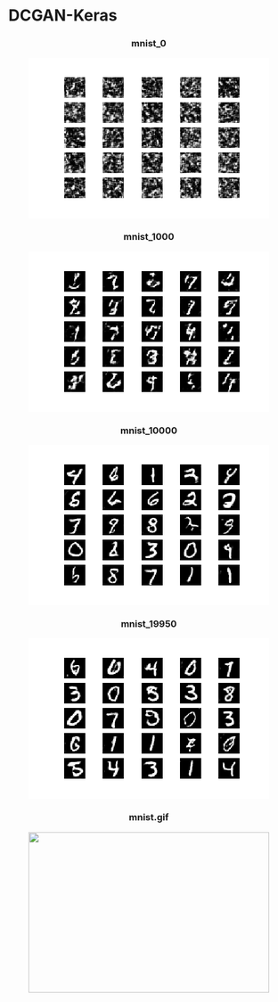 # DCGAN-Keras  
<div align="center">
<h3>mnist_0</h3>
<img src="https://github.com/gailllelg1/DCGAN-Keras/blob/master/mnist_0.png" height="288" width="432" align="middle">
<h3>mnist_1000</h3>
<img src="https://github.com/gailllelg1/DCGAN-Keras/blob/master/mnist_1000.png" height="288" width="432" align="middle" >
<h3>mnist_10000</h3>
<img src="https://github.com/gailllelg1/DCGAN-Keras/blob/master/mnist_10000.png" height="288" width="432" align="middle" >
<h3>mnist_19950</h3>
<img src="https://github.com/gailllelg1/DCGAN-Keras/blob/master/mnist_19950.png" height="288" width="432" align="middle" >
<h3>mnist.gif</h3>
<img src="https://github.com/gailllelg1/DCGAN-Keras/blob/master/mnist.gif" height="288" width="432" align="middle">

 </div>
